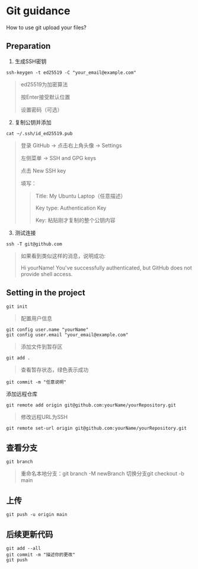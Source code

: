# Git guidance

How to use git upload your files?

## Preparation

1. 生成SSH密钥

```
ssh-keygen -t ed25519 -C "your_email@example.com"
```

> ed25519为加密算法
> 
> 按Enter接受默认位置
> 
> 设置密码（可选）

2. 复制公钥并添加

```
cat ~/.ssh/id_ed25519.pub
```

> 登录 GitHub → 点击右上角头像 → Settings
>
> 左侧菜单 → SSH and GPG keys
>
> 点击 New SSH key
>
> 填写：
> 
>> Title: My Ubuntu Laptop（任意描述）
>> 
>> Key type: Authentication Key
>> 
>> Key: 粘贴刚才复制的整个公钥内容


3. 测试连接

```
ssh -T git@github.com
```

>如果看到类似这样的消息，说明成功:
>
> Hi yourName! You've successfully authenticated, but GitHub does not provide shell access.

## Setting in the project

```
git init
```

> 配置用户信息 

```
git config user.name "yourName"
git config user.email "your_email@example.com"
```

> 添加文件到暂存区

```
git add .
```

> 查看暂存状态，绿色表示成功

```
git commit -m "任意说明"
```

添加远程仓库

```
git remote add origin git@github.com:yourName/yourRepository.git
```

> 修改远程URL为SSH

```
git remote set-url origin git@github.com:yourName/yourRepository.git
```

## 查看分支

```
git branch
```

> 重命名本地分支：git branch -M newBranch
> 切换分支git checkout -b main

## 上传

```
git push -u origin main
```

## 后续更新代码

```
git add --all
git commit -m "描述你的更改"
git push
```
